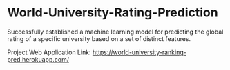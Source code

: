 # World-University-Rating-Prediction
Successfully established a machine learning model for predicting the global rating of a specific university based on a set of distinct features.

Project Web Application Link: https://world-university-ranking-pred.herokuapp.com/
